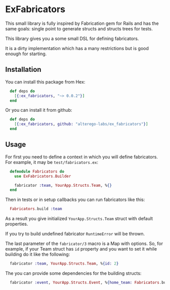 # ExFabricators

This small library is fully inspired by Fabrication gem for Rails and has the same goals: single
point to generate structs and structs trees for tests.

This library gives you a some small DSL for defining fabricators.

It is a dirty implementation which has a many restrictions but is good enough for starting.

## Installation

You can install this package from Hex:

```elixir
  def deps do
    [{:ex_fabricators, "~> 0.0.2"}]
  end
```

Or you can install it from github:

```elixir
  def deps do
    [{:ex_fabricators, github: "alterego-labs/ex_fabricators"}]
  end
```

## Usage

For first you need to define a context in which you will define fabricators. For example, it
may be `test/fabricators.ex`:

```elixir
  defmodule Fabricators do
    use ExFabricators.Builder

    fabricator :team, YourApp.Structs.Team, %{}
  end
```

Then in tests or in setup callbacks you can run fabricators like this:

```elixir
  Fabricators.build :team
```

As a result you give initialized `YourApp.Structs.Team` struct with default properties.

If you try to build undefined fabricator `RuntimeError` will be thrown.

The last parameter of the `fabricator/3` macro is a Map with options. So, for example,
if your Team struct has `id`
property and you want to set it while building do it like the following:
  
```elixir
  fabricator :team, YourApp.Structs.Team, %{id: 2}
```

The you can provide some dependencies for the building structs:
  
```elixir
  fabricator :event, YourApp.Structs.Event, %{home_team: Fabricators.build(:team)}
```
